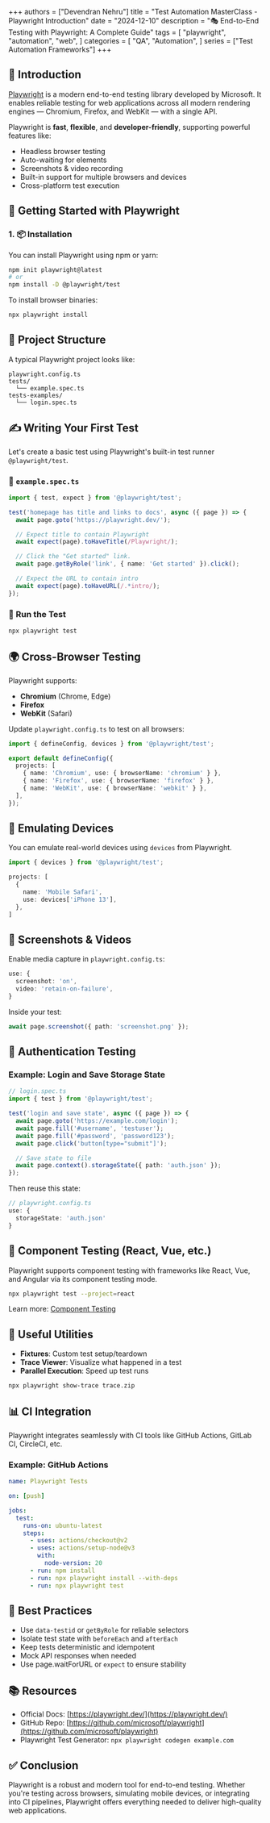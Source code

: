 
+++
authors = ["Devendran Nehru"]
title = "Test Automation MasterClass - Playwright Introduction"
date = "2024-12-10"
description = "🎭 End-to-End Testing with Playwright: A Complete Guide"
tags = [
    "playwright",
    "automation",
    "web",
]
categories = [
    "QA",
    "Automation",
]
series = ["Test Automation Frameworks"]
+++

## 📌 Introduction

[Playwright](https://playwright.dev/) is a modern end-to-end testing library developed by Microsoft. It enables reliable testing for web applications across all modern rendering engines — Chromium, Firefox, and WebKit — with a single API.

Playwright is **fast**, **flexible**, and **developer-friendly**, supporting powerful features like:
- Headless browser testing
- Auto-waiting for elements
- Screenshots & video recording
- Built-in support for multiple browsers and devices
- Cross-platform test execution

## 🚀 Getting Started with Playwright

### 1. 📦 Installation

You can install Playwright using npm or yarn:

```bash
npm init playwright@latest
# or
npm install -D @playwright/test
```

To install browser binaries:

```bash
npx playwright install
```

## 📁 Project Structure

A typical Playwright project looks like:

```
playwright.config.ts
tests/
  └── example.spec.ts
tests-examples/
  └── login.spec.ts
```

## ✍️ Writing Your First Test

Let's create a basic test using Playwright's built-in test runner `@playwright/test`.

### 📄 `example.spec.ts`

```ts
import { test, expect } from '@playwright/test';

test('homepage has title and links to docs', async ({ page }) => {
  await page.goto('https://playwright.dev/');

  // Expect title to contain Playwright
  await expect(page).toHaveTitle(/Playwright/);

  // Click the "Get started" link.
  await page.getByRole('link', { name: 'Get started' }).click();

  // Expect the URL to contain intro
  await expect(page).toHaveURL(/.*intro/);
});
```

### 🧪 Run the Test

```bash
npx playwright test
```

## 🌍 Cross-Browser Testing

Playwright supports:
- **Chromium** (Chrome, Edge)
- **Firefox**
- **WebKit** (Safari)

Update `playwright.config.ts` to test on all browsers:

```ts
import { defineConfig, devices } from '@playwright/test';

export default defineConfig({
  projects: [
    { name: 'Chromium', use: { browserName: 'chromium' } },
    { name: 'Firefox', use: { browserName: 'firefox' } },
    { name: 'WebKit', use: { browserName: 'webkit' } },
  ],
});
```

## 📱 Emulating Devices

You can emulate real-world devices using `devices` from Playwright.

```ts
import { devices } from '@playwright/test';

projects: [
  {
    name: 'Mobile Safari',
    use: devices['iPhone 13'],
  },
]
```

## 📸 Screenshots & Videos

Enable media capture in `playwright.config.ts`:

```ts
use: {
  screenshot: 'on',
  video: 'retain-on-failure',
}
```

Inside your test:

```ts
await page.screenshot({ path: 'screenshot.png' });
```

## 🔐 Authentication Testing

### Example: Login and Save Storage State

```ts
// login.spec.ts
import { test } from '@playwright/test';

test('login and save state', async ({ page }) => {
  await page.goto('https://example.com/login');
  await page.fill('#username', 'testuser');
  await page.fill('#password', 'password123');
  await page.click('button[type="submit"]');

  // Save state to file
  await page.context().storageState({ path: 'auth.json' });
});
```

Then reuse this state:

```ts
// playwright.config.ts
use: {
  storageState: 'auth.json'
}
```

## 🧱 Component Testing (React, Vue, etc.)

Playwright supports component testing with frameworks like React, Vue, and Angular via its component testing mode.

```bash
npx playwright test --project=react
```

Learn more: [Component Testing](https://playwright.dev/docs/component-testing/introduction)

## 🧰 Useful Utilities

- **Fixtures**: Custom test setup/teardown
- **Trace Viewer**: Visualize what happened in a test
- **Parallel Execution**: Speed up test runs

```bash
npx playwright show-trace trace.zip
```

## 📊 CI Integration

Playwright integrates seamlessly with CI tools like GitHub Actions, GitLab CI, CircleCI, etc.

### Example: GitHub Actions

```yaml
name: Playwright Tests

on: [push]

jobs:
  test:
    runs-on: ubuntu-latest
    steps:
      - uses: actions/checkout@v2
      - uses: actions/setup-node@v3
        with:
          node-version: 20
      - run: npm install
      - run: npx playwright install --with-deps
      - run: npx playwright test
```

## 🧠 Best Practices

- Use `data-testid` or `getByRole` for reliable selectors
- Isolate test state with `beforeEach` and `afterEach`
- Keep tests deterministic and idempotent
- Mock API responses when needed
- Use page.waitForURL or `expect` to ensure stability

## 📚 Resources

- Official Docs: [https://playwright.dev/](https://playwright.dev/)
- GitHub Repo: [https://github.com/microsoft/playwright](https://github.com/microsoft/playwright)
- Playwright Test Generator: `npx playwright codegen example.com`

## ✅ Conclusion

Playwright is a robust and modern tool for end-to-end testing. Whether you're testing across browsers, simulating mobile devices, or integrating into CI pipelines, Playwright offers everything needed to deliver high-quality web applications.